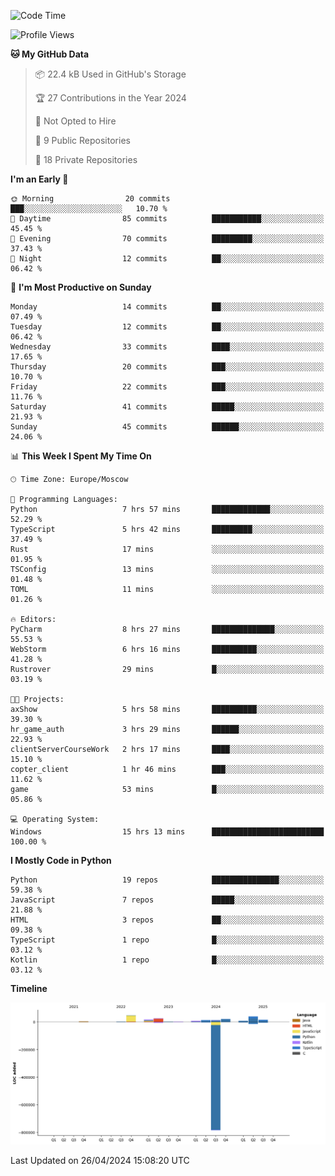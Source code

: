 <!--START_SECTION:waka-->
![Code Time](http://img.shields.io/badge/Code%20Time-281%20hrs%2011%20mins-blue)

![Profile Views](http://img.shields.io/badge/Profile%20Views-0-blue)

**🐱 My GitHub Data** 

> 📦 22.4 kB Used in GitHub's Storage 
 > 
> 🏆 27 Contributions in the Year 2024
 > 
> 🚫 Not Opted to Hire
 > 
> 📜 9 Public Repositories 
 > 
> 🔑 18 Private Repositories 
 > 
**I'm an Early 🐤** 

```text
🌞 Morning                20 commits          ███░░░░░░░░░░░░░░░░░░░░░░   10.70 % 
🌆 Daytime                85 commits          ███████████░░░░░░░░░░░░░░   45.45 % 
🌃 Evening                70 commits          █████████░░░░░░░░░░░░░░░░   37.43 % 
🌙 Night                  12 commits          ██░░░░░░░░░░░░░░░░░░░░░░░   06.42 % 
```
📅 **I'm Most Productive on Sunday** 

```text
Monday                   14 commits          ██░░░░░░░░░░░░░░░░░░░░░░░   07.49 % 
Tuesday                  12 commits          ██░░░░░░░░░░░░░░░░░░░░░░░   06.42 % 
Wednesday                33 commits          ████░░░░░░░░░░░░░░░░░░░░░   17.65 % 
Thursday                 20 commits          ███░░░░░░░░░░░░░░░░░░░░░░   10.70 % 
Friday                   22 commits          ███░░░░░░░░░░░░░░░░░░░░░░   11.76 % 
Saturday                 41 commits          █████░░░░░░░░░░░░░░░░░░░░   21.93 % 
Sunday                   45 commits          ██████░░░░░░░░░░░░░░░░░░░   24.06 % 
```


📊 **This Week I Spent My Time On** 

```text
🕑︎ Time Zone: Europe/Moscow

💬 Programming Languages: 
Python                   7 hrs 57 mins       █████████████░░░░░░░░░░░░   52.29 % 
TypeScript               5 hrs 42 mins       █████████░░░░░░░░░░░░░░░░   37.49 % 
Rust                     17 mins             ░░░░░░░░░░░░░░░░░░░░░░░░░   01.95 % 
TSConfig                 13 mins             ░░░░░░░░░░░░░░░░░░░░░░░░░   01.48 % 
TOML                     11 mins             ░░░░░░░░░░░░░░░░░░░░░░░░░   01.26 % 

🔥 Editors: 
PyCharm                  8 hrs 27 mins       ██████████████░░░░░░░░░░░   55.53 % 
WebStorm                 6 hrs 16 mins       ██████████░░░░░░░░░░░░░░░   41.28 % 
Rustrover                29 mins             █░░░░░░░░░░░░░░░░░░░░░░░░   03.19 % 

🐱‍💻 Projects: 
axShow                   5 hrs 58 mins       ██████████░░░░░░░░░░░░░░░   39.30 % 
hr_game_auth             3 hrs 29 mins       ██████░░░░░░░░░░░░░░░░░░░   22.93 % 
clientServerCourseWork   2 hrs 17 mins       ████░░░░░░░░░░░░░░░░░░░░░   15.10 % 
copter_client            1 hr 46 mins        ███░░░░░░░░░░░░░░░░░░░░░░   11.62 % 
game                     53 mins             █░░░░░░░░░░░░░░░░░░░░░░░░   05.86 % 

💻 Operating System: 
Windows                  15 hrs 13 mins      █████████████████████████   100.00 % 
```

**I Mostly Code in Python** 

```text
Python                   19 repos            ███████████████░░░░░░░░░░   59.38 % 
JavaScript               7 repos             █████░░░░░░░░░░░░░░░░░░░░   21.88 % 
HTML                     3 repos             ██░░░░░░░░░░░░░░░░░░░░░░░   09.38 % 
TypeScript               1 repo              █░░░░░░░░░░░░░░░░░░░░░░░░   03.12 % 
Kotlin                   1 repo              █░░░░░░░░░░░░░░░░░░░░░░░░   03.12 % 
```



**Timeline**

![Lines of Code chart](https://raw.githubusercontent.com/adlemx/adlemx/main/assets/bar_graph.png)


 Last Updated on 26/04/2024 15:08:20 UTC
<!--END_SECTION:waka-->
